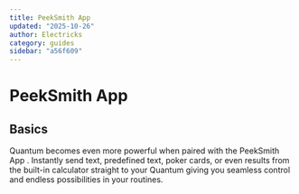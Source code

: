 ```yaml
---
title: PeekSmith App
updated: "2025-10-26"
author: Electricks
category: guides
sidebar: "a56f609"
---
```


# PeekSmith App

## Basics

Quantum becomes even more powerful when paired with the PeekSmith App . Instantly send text, predefined text, poker cards, or even results from the built-in calculator straight to your Quantum giving you seamless control and endless possibilities in your routines.